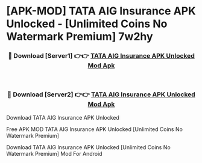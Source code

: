# [APK-MOD] TATA AIG Insurance APK Unlocked - [Unlimited Coins No Watermark Premium] 7w2hy



<div align="center">
<h3>🔴 Download [Server1] 👉👉 <a href="https://momento.my/?title=TATA_AIG_Insurance_APK_Unlocked">TATA AIG Insurance APK Unlocked Mod Apk</a></h3><br>

<h3>🔴 Download [Server2] 👉👉 <a href="https://momento.my/?title=TATA_AIG_Insurance_APK_Unlocked">TATA AIG Insurance APK Unlocked Mod Apk</a></h3>
</div>



Download TATA AIG Insurance APK Unlocked 

Free APK MOD TATA AIG Insurance APK Unlocked [Unlimited Coins No Watermark Premium]

Download TATA AIG Insurance APK Unlocked [Unlimited Coins No Watermark Premium] Mod For Android
